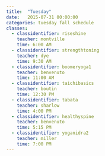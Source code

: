 ```yaml
---
title:  "Tuesday"
date:   2015-07-31 00:00:00
categories: tuesday fall schedule
classes:
  - classidentifier: riseshine
    teacher: montville
    time: 6:00 AM
  - classidentifier: strengthtoning
    teacher: dye
    time: 9:30 AM
  - classidentifier: boomeryoga1
    teacher: benvenuto
    time: 11:00 AM
  - classidentifier: taichibasics
    teacher: boutin
    time: 12:30 PM
  - classidentifier: tabata
    teacher: sharlow
    time: 4:00 PM
  - classidentifier: healthyspine
    teacher: benvenuto
    time: 5:15 PM
  - classidentifier: yoganidra2
    teacher: miller
    time: 7:00 PM
---
```

